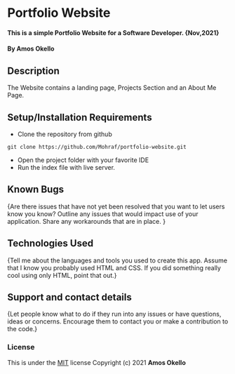 # Portfolio Website
#### This is a simple Portfolio Website for a Software Developer. {Nov,2021}
#### By **Amos Okello**
## Description
The Website contains a landing page, Projects Section and an About Me Page.
## Setup/Installation Requirements
* Clone the repository from github
```
git clone https://github.com/Mohraf/portfolio-website.git
```
* Open the project folder with your favorite IDE
* Run the index file with live server.
## Known Bugs
{Are there issues that have not yet been resolved that you want to let users know you know? Outline any issues that would impact use of your application. Share any workarounds that are in place. }
## Technologies Used
{Tell me about the languages and tools you used to create this app. Assume that I know you probably used HTML and CSS. If you did something really cool using only HTML, point that out.}
## Support and contact details
{Let people know what to do if they run into any issues or have questions, ideas or concerns.  Encourage them to contact you or make a contribution to the code.}
### License
This is under the [MIT](LICENSE) license
Copyright (c) 2021 **Amos Okello**